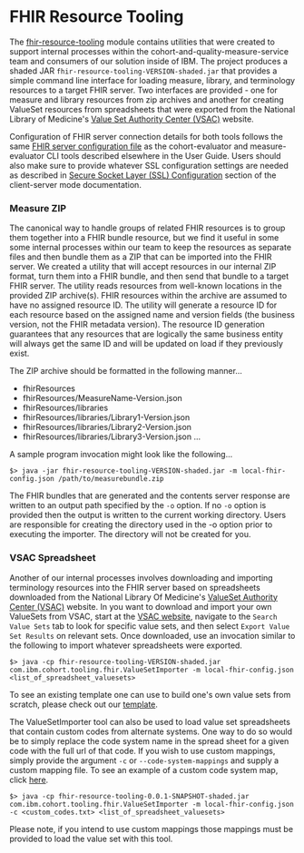 
# FHIR Resource Tooling

The [fhir-resource-tooling](https://github.com/Alvearie/quality-measure-and-cohort-service/tree/main/fhir-resource-tooling) module contains utilities that were created to support internal processes within the cohort-and-quality-measure-service team and consumers of our solution inside of IBM. The project produces a shaded JAR `fhir-resource-tooling-VERSION-shaded.jar` that provides a simple command line interface for loading measure, library, and terminology resources to a target FHIR server. Two interfaces are provided - one for measure and library resources from zip archives and another for creating ValueSet resources from spreadsheets that were exported from the National Library of Medicine's [Value Set Authority Center (VSAC)](https://vsac.nlm.nih.gov/) website.

Configuration of FHIR server connection details for both tools follows the same [FHIR server configuration file](user-guide/client-server-guide#fhir-server-configuration) as the cohort-evaluator and measure-evaluator CLI tools described elsewhere in the User Guide. Users should also make sure to provide whatever SSL configuration settings are needed as described in [Secure Socket Layer (SSL) Configuration](user-guide/client-server-guide.md#secure-socket-layer-ssl-configuration) section of the client-server mode documentation.

### Measure ZIP
The canonical way to handle groups of related FHIR resources is to group them together into a FHIR bundle resource, but we find it useful in some some internal processes within our team to keep the resources as separate files and then bundle them as a ZIP that can be imported into the FHIR server. We created a utility that will accept resources in our internal ZIP format, turn them into a FHIR bundle, and then send that bundle to a target FHIR server. The utility reads resources from well-known locations in the provided ZIP archive(s). FHIR resources within the archive are assumed to have no assigned resource ID. The utility will generate a resource ID for each resource based on the assigned name and version fields (the business version, not the FHIR metadata version). The resource ID generation guarantees that any resources that are logically the same business entity will always get the same ID and will be updated on load if they previously exist.

The ZIP archive should be formatted in the following manner...

* fhirResources
* fhirResources/MeasureName-Version.json
* fhirResources/libraries
* fhirResources/libraries/Library1-Version.json
* fhirResources/libraries/Library2-Version.json
* fhirResources/libraries/Library3-Version.json
...

A sample program invocation might look like the following...

```
$> java -jar fhir-resource-tooling-VERSION-shaded.jar -m local-fhir-config.json /path/to/measurebundle.zip
```

The FHIR bundles that are generated and the contents server response are written to an output path specified by the `-o` option. If no `-o` option is provided then the output is written to the current working directory. Users are responsible for creating the directory used in the -o option prior to executing the importer. The directory will not be created for you.

### VSAC Spreadsheet
Another of our internal processes involves downloading and importing terminology resources into the FHIR server based on spreadsheets downloaded from the National Library Of Medicine's [ValueSet Authority Center (VSAC)](https://vsac.nlm.nih.gov/) website. In you want to download and import your own ValueSets from VSAC, start at the [VSAC website](https://vsac.nlm.nih.gov/),  navigate to the `Search Value Sets` tab to look for specific value sets, and then select `Export Value Set Results` on relevant sets. Once downloaded, use an invocation similar to the following to import whatever spreadsheets were exported.

```
$> java -cp fhir-resource-tooling-VERSION-shaded.jar com.ibm.cohort.tooling.fhir.ValueSetImporter -m local-fhir-config.json <list_of_spreadsheet_valuesets>
```
To see an existing template one can use to build one's own value sets from scratch, please check out our [template](user-guide/value_set_template.xlsx ':ignore').


The ValueSetImporter tool can also be used to load value set spreadsheets that contain custom codes from alternate systems. One way to do so would be to simply replace the code system name in the spread sheet for a given code with the full url of that code. If you wish to use custom mappings, simply provide the argument `-c` or `--code-system-mappings` and supply a custom mapping file. To see an example of a custom code system map, click [here](user-guide/custom_codes.txt ':ignore').

```
$> java -cp fhir-resource-tooling-0.0.1-SNAPSHOT-shaded.jar com.ibm.cohort.tooling.fhir.ValueSetImporter -m local-fhir-config.json -c <custom_codes.txt> <list_of_spreadsheet_valuesets>
```

Please note, if you intend to use custom mappings those mappings must be provided to load the value set with this tool.
